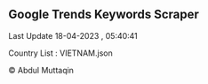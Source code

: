 

## Google Trends Keywords Scraper 
 
Last Update 18-04-2023 , 05:40:41

Country List :
VIETNAM.json



© Abdul Muttaqin 
